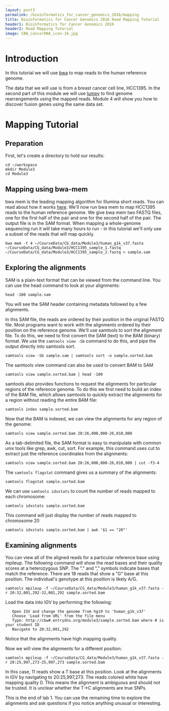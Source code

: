 ```yaml
---
layout: post3
permalink: /bioinformatics_for_cancer_genomics_2016/mapping
title: Bioinformatics for Cancer Genomics 2016 Read Mapping Tutorial
header1: Bioinformatics for Cancer Genomics 2016
header2: Read Mapping Tutorial
image: CBW_cancerDNA_icon-16.jpg
---
```


# Introduction

In this tutorial we will use [bwa](https://github.com/lh3/bwa) to map reads to the human reference genome.

The data that we will use is from a breast cancer cell line, HCC1395. In the second part of this module we will use [lumpy](https://github.com/arq5x/lumpy-sv) to find genome rearrangements using the mapped reads. Module 4 will show you how to discover fusion genes using the same data set.

# Mapping Tutorial


## Preparation

First, let's create a directory to hold our results:

```
cd ~/workspace
mkdir Module3
cd Module3
```

## Mapping using bwa-mem

bwa mem is the leading mapping algorithm for Illumina short reads. You can read about how it works [here](http://arxiv.org/abs/1303.3997). We'll now run bwa mem to map HCC1395 reads to the human reference genome. We give bwa mem two FASTQ files, one for the first half of the pair and one for the second half of the pair. The output file is in the SAM format. When mapping a whole-genome sequencing run it will take many hours to run - in this tutorial we'll only use a subset of the reads that will map quickly.

```
bwa mem -t 4 ~/CourseData/CG_data/Module3/human_g1k_v37.fasta ~/CourseData/CG_data/Module3/HCC1395_sample_1.fastq ~/CourseData/CG_data/Module3/HCC1395_sample_2.fastq > sample.sam
```


## Exploring the alignments

SAM is a plain-text format that can be viewed from the command line. You can use the head command to look at your alignments:

```
head -100 sample.sam
```

You will see the SAM header containing metadata followed by a few alignments.

In this SAM file, the reads are ordered by their position in the original FASTQ file. Most programs want to work with the alignments ordered by their position on the reference genome. We'll use samtools to sort the alignment file. To do this, we need to first convert the SAM (text) to the BAM (binary) format. We use the `samtools view -Sb` command to do this, and pipe the output directly into samtools sort.

```
samtools view -Sb sample.sam | samtools sort -o sample.sorted.bam
```

The samtools view command can also be used to convert BAM to SAM

```
samtools view sample.sorted.bam | head -100
```

samtools also provides functions to request the alignments for particular regions of the reference genome. To do this we first need to build an index of the BAM file, which allows samtools to quickly extract the alignments for a region without reading the entire BAM file:

```
samtools index sample.sorted.bam
```

Now that the BAM is indexed, we can view the alignments for any region of the genome:

```
samtools view sample.sorted.bam 20:26,000,000-26,010,000
```

As a tab-delimited file, the SAM format is easy to manipulate with common unix tools like grep, awk, cut, sort. For example, this command uses cut to extract just the reference coordinates from the alignments:

```
samtools view sample.sorted.bam 20:26,000,000-26,010,000 | cut -f3-4
```


The `samtools flagstat` command gives us a summary of the alignments:

```
samtools flagstat sample.sorted.bam
```

We can use `samtools idxstats` to count the number of reads mapped to each chromosome:

```
samtools idxstats sample.sorted.bam
```

This command will just display the number of reads mapped to chromosome 20

```
samtools idxstats sample.sorted.bam | awk '$1 == "20"'
```

## Examining alignments

You can view all of the aligned reads for a particular reference base using mpileup.
The following command will show the read bases and their quality scores at a heterozygous SNP.
The "." and "," symbols indicate bases that match the reference. 
There are 18 reads that show a "G" base at this position. 
The individual's genotype at this position is likely A/G.

```
samtools mpileup -f ~/CourseData/CG_data/Module3/human_g1k_v37.fasta -r 20:32,001,292-32,001,292 sample.sorted.bam
```

Load the data into IGV by performing the following:

```
   Open IGV and change the genome from hg19 to 'human_g1k_v37'
   Choose 'Load from URL' from the file menu
   Type: http://cbw#.entrydns.org/module3/sample.sorted.bam where # is your student ID
   Navigate to 20:32,001,292
```

Notice that the alignments have high mapping quality.

Now we will view the alignments for a different position:

```
samtools mpileup -f ~/CourseData/CG_data/Module3/human_g1k_v37.fasta -r 20:25,997,273-25,997,273 sample.sorted.bam
```

In this case, 11 reads show a T base at this position.
Look at the alignments in IGV by navigating to 20:25,997,273. 
The reads colored white have mapping quality 0.
This means the alignment is ambiguous and should not be trusted.
It is unclear whether the T->C alignments are true SNPs.

This is the end of lab 1. You can use the remaining time to explore the alignments
and ask questions if you notice anything unusual or interesting.

